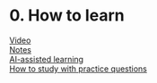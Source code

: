 # 0. How to learn
[Video](https://sendspark.com/share/tgm519arnqbgzuzgo8pm1jzsfebit4u7)   
[Notes](https://docs.google.com/presentation/d/1_tfnY0jHEcBvOLwRm8ztbP-ySa2Je0UUVtq1LMXIvNM/edit?usp=sharing)       
[AI-assisted learning](https://sendspark.com/share/cqok8ce6mybncm5j)   
[How to study with practice questions](https://youtu.be/qCREIUN9HMg)